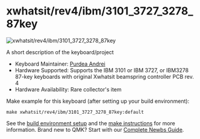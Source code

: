 # xwhatsit/rev4/ibm/3101_3727_3278_87key

![xwhatsit/rev4/ibm/3101_3727_3278_87key](https://deskthority.net/wiki/images/b/b9/IBM_3101.jpeg)

A short description of the keyboard/project

* Keyboard Maintainer: [Purdea Andrei](https://github.com/purdeaandrei)
* Hardware Supported: Supports the IBM 3101 or IBM 3727, or IBM3278 87-key keyboards with original Xwhatsit beamspring controller PCB rev. 4
* Hardware Availability: Rare collector's item

Make example for this keyboard (after setting up your build environment):

    make xwhatsit/rev4/ibm/3101_3727_3278_87key:default

See the [build environment setup](https://docs.qmk.fm/#/getting_started_build_tools) and the [make instructions](https://docs.qmk.fm/#/getting_started_make_guide) for more information. Brand new to QMK? Start with our [Complete Newbs Guide](https://docs.qmk.fm/#/newbs).
